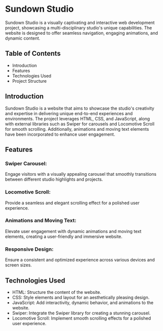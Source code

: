 # Sundown Studio
Sundown Studio is a visually captivating and interactive web development project, showcasing a multi-disciplinary studio's unique capabilities. The website is designed to offer seamless navigation, engaging animations, and dynamic content.

## Table of Contents
- Introduction
- Features
- Technologies Used
- Project Structure

## Introduction
Sundown Studio is a website that aims to showcase the studio's creativity and expertise in delivering unique end-to-end experiences and environments. The project leverages HTML, CSS, and JavaScript, along with external libraries such as Swiper for carousels and Locomotive Scroll for smooth scrolling. Additionally, animations and moving text elements have been incorporated to enhance user engagement.

## Features
### Swiper Carousel:
 Engage visitors with a visually appealing carousel that smoothly transitions between different studio highlights and projects.
### Locomotive Scroll: 
Provide a seamless and elegant scrolling effect for a polished user experience.
### Animations and Moving Text:
Elevate user engagement with dynamic animations and moving text elements, creating a user-friendly and immersive website.
### Responsive Design: 
Ensure a consistent and optimized experience across various devices and screen sizes.

## Technologies Used
- HTML: Structure the content of the website.
- CSS: Style elements and layout for an aesthetically pleasing design.
- JavaScript: Add interactivity, dynamic behavior, and animations to the website.
- Swiper: Integrate the Swiper library for creating a stunning carousel.
- Locomotive Scroll: Implement smooth scrolling effects for a polished user experience.
